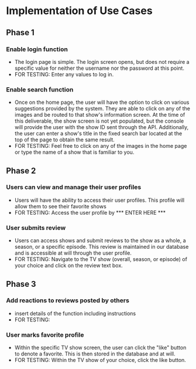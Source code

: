 # Implementation of Use Cases

## Phase 1
### Enable login function
- The login page is simple. The login screen opens, but does not require a specific value for neither the username nor the password at this point.
- FOR TESTING: Enter any values to log in.

### Enable search function
- Once on the home page, the user will have the option to click on various suggestions provided by the system.
They are able to click on any of the images and be routed to that show's information screen.
At the time of this deliverable, the show screen is not yet populated, but the console will provide the user with the show ID sent through the API.
Additionally, the user can enter a show's title in the fixed search bar located at the top of the page to obtain the same result.
- FOR TESTING: Feel free to click on any of the images in the home page or type the name of a show that is familiar to you.

## Phase 2

### Users can view and manage their user profiles
- Users will have the ability to access their user profiles. This profile will allow them to see their favorite shows
- FOR TESTING: Access the user profile by *** ENTER HERE ***

### User submits review
- Users can access shows and submit reviews to the show as a whole, a season, or a specific episode. This review is maintained in our database
and is accessible at will through the user profile.
- FOR TESTING: Navigate to the TV show (overall, season, or episode) of your choice and click on the review text box.

## Phase 3

### Add reactions to reviews posted by others
- insert details of the function including instructions
- FOR TESTING:

### User marks favorite profile
- Within the specific TV show screen, the user can click the "like" button to denote a favorite. This is then stored in the database and
at will.
- FOR TESTING: Within the TV show of your choice, click the like button.
